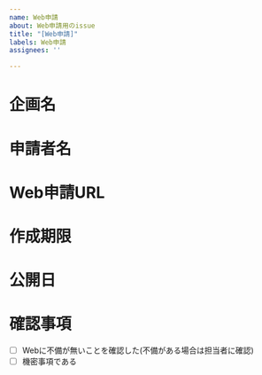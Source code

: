 ```yaml
---
name: Web申請
about: Web申請用のissue
title: "[Web申請]"
labels: Web申請
assignees: ''

---
```


# 企画名


# 申請者名


# Web申請URL
<!-- [タイトル](URL) -->
[]()

# 作成期限


# 公開日


# 確認事項
- [ ] Webに不備が無いことを確認した(不備がある場合は担当者に確認)
- [ ] 機密事項である
